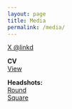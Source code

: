 ```yaml
---
layout: page
title: Media
permalink: /media/
---
```


<a href="https://x.com/linkd">X @linkd</a>

**CV**
<br>
<a href="https://read.cv/linkdaniel">View</a>

**Headshots:**
<br>
<a href="https://github.com/linkdniel/link.github.io/blob/main/media/linkdaniel-round.png?raw=true">Round</a>
<br>
<a href="https://github.com/linkdniel/link.github.io/blob/main/media/linkdaniel-square.jpg?raw=true">Square</a>
